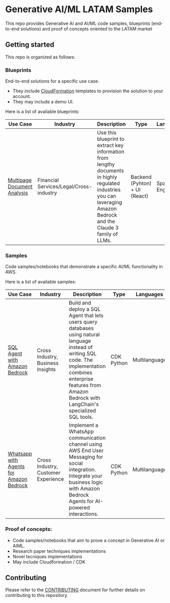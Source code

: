 # Generative AI/ML LATAM Samples

This repo provides Generative AI and AI/ML code samples, blueprints (end-to-end solutions) and proof of concepts oriented to the LATAM market

## Getting started

This repo is organized as follows:

### Blueprints

End-to-end solutions for a specific use case. 
  * They include [CloudFormation](https://aws.amazon.com/cloudformation/) templates to provision the solution to your account. 
  * They may include a demo UI.

Here is a list of available blueprints:

| Use Case                                                    | Industry                                | Description                    | Type        | Languages        |
|-------------------------------------------------------------|-----------------------------------------|--------------------------------|-------------|------------------|
| [Multipage Document Analysis](./blueprints/multipage-document-analysis/) | Financial Services/Legal/Cross-industry | Use this blueprint to extract key information from lengthy documents in highly regulated industries you can leveraging Amazon Bedrock and the Claude 3 family of LLMs. | Backend (Pyhton) + UI (React) | Spanish, English |

### Samples
Code samples/notebooks that demonstrate a specific AI/ML functionality in AWS.

Here is a list of available samples:

| Use Case                                                    | Industry                                | Description                    | Type        | Languages        |
|-------------------------------------------------------------|-----------------------------------------|--------------------------------|-------------|------------------|
| [SQL Agent with Amazon Bedrock](samples/sql-bedrock-agent/README.md) | Cross Industry, Business Insights |Build and deploy a SQL Agent that lets users query databases using natural language instead of writing SQL code. The implementation combines enterprise features from Amazon Bedrock with LangChain's specialized SQL tools. | CDK Python| Multilanguage |
| [Whatsapp with Agents for Amazon Bedrock](samples/end-user-messaging-bedrock/README.md) | Cross Industry, Customer Experience | Implement a WhatsApp communication channel using AWS End User Messaging for social integration. Integrate your business logic with Amazon Bedrock Agents for AI-powered interactions. | CDK Python| Multilanguage |

### Proof of concepts:
  * Code samples/notebooks that aim to prove a concept in Generative AI or AIML.
  * Research paper techniques implementations
  * Novel tecniques implementations
  * May include Cloudformation / CDK


## Contributing

Please refer to the [CONTRIBUTING](CONTRIBUTING.md) document for further details on contributing to this repository. 
